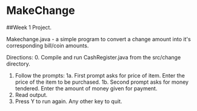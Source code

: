 # MakeChange
##Week 1 Project.

Makechange.java - a simple program to convert a change amount into it's corresponding bill/coin amounts.

Directions:
0. Compile and run CashRegister.java from the src/change directory.
1. Follow the prompts:
    1a. First prompt asks for price of item. Enter the price of the item to be purchased.
    1b. Second prompt asks for money tendered. Enter the amount of money given for payment.
2. Read output.
3. Press Y to run again. Any other key to quit.

